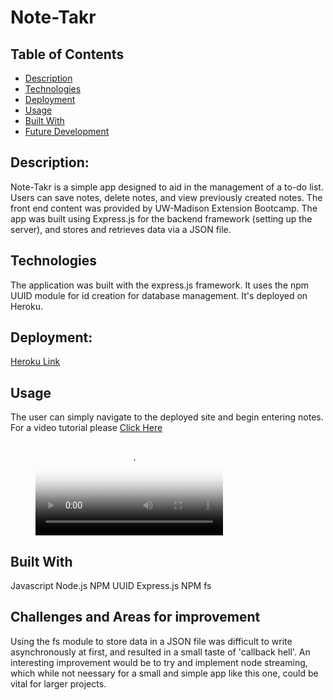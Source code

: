 # Note-Takr



## Table of Contents
* [Description](#description)
* [Technologies](#technologies)
* [Deployment](#deployment)
* [Usage](#usage)
* [Built With](#built-with)
* [Future Development](#future-development)

## Description:
Note-Takr is a simple app designed to aid in the management of a to-do list. Users can save notes, delete notes, and view previously created notes. The front end content was provided by UW-Madison Extension Bootcamp. The app was built using Express.js for the backend framework (setting up the server), and stores and retrieves data via a JSON file.

## Technologies
The application was built with the express.js framework. It uses the npm UUID module for id creation for database management. It's deployed on Heroku.


## Deployment:
[Heroku Link](https://radiant-falls-74608.herokuapp.com/)


## Usage
The user can simply navigate to the deployed site and begin entering notes. For a video tutorial please [Click Here](https://drive.google.com/file/d/1rdXJMckBaGf7xklGCDxezoHB7Zlf7Fof/view)

<figure class="video_container">
  <video controls="true" allowfullscreen="true" poster="path/to/poster_image.png">
    <source src="/editedREADME.mp4" type="video/mp4">
  </video>
</figure>

## Built With
Javascript
Node.js
NPM UUID
Express.js
NPM fs

## Challenges and Areas for improvement
Using the fs module to store data in a JSON file was difficult to write asynchronously at first, and resulted in a small taste of 'callback hell'. An interesting improvement would be to try and implement node streaming, which while not neessary for a small and simple app like this one, could be vital for larger projects.
 

